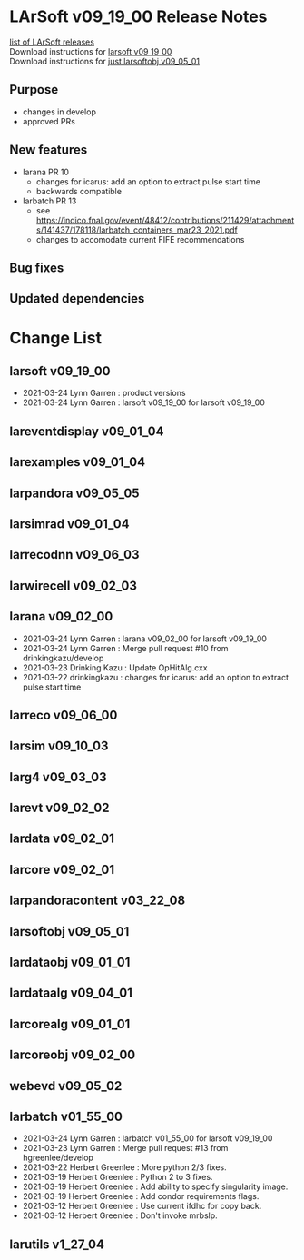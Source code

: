 # LArSoft v09_19_00 Release Notes



[list of LArSoft releases](LArSoft_release_list)  
Download instructions for [larsoft v09_19_00](https://scisoft.fnal.gov/scisoft/bundles/larsoft/v09_19_00/larsoft-v09_19_00.html)  
Download instructions for [just larsoftobj v09_05_01](https://scisoft.fnal.gov/scisoft/bundles/larsoftobj/v09_05_01/larsoftobj-v09_05_01.html)

## Purpose

-   changes in develop
-   approved PRs

## New features

-   larana PR 10
    -   changes for icarus: add an option to extract pulse start time
    -   backwards compatible
-   larbatch PR 13
    -   see https://indico.fnal.gov/event/48412/contributions/211429/attachments/141437/178118/larbatch_containers_mar23_2021.pdf
    -   changes to accomodate current FIFE recommendations

## Bug fixes

## Updated dependencies

# Change List

## larsoft v09_19_00

-   2021-03-24 Lynn Garren : product versions
-   2021-03-24 Lynn Garren : larsoft v09_19_00 for larsoft v09_19_00

## lareventdisplay v09_01_04

## larexamples v09_01_04

## larpandora v09_05_05

## larsimrad v09_01_04

## larrecodnn v09_06_03

## larwirecell v09_02_03

## larana v09_02_00

-   2021-03-24 Lynn Garren : larana v09_02_00 for larsoft v09_19_00
-   2021-03-24 Lynn Garren : Merge pull request \#10 from drinkingkazu/develop
-   2021-03-23 Drinking Kazu : Update OpHitAlg.cxx
-   2021-03-22 drinkingkazu : changes for icarus: add an option to extract pulse start time

## larreco v09_06_00

## larsim v09_10_03

## larg4 v09_03_03

## larevt v09_02_02

## lardata v09_02_01

## larcore v09_02_01

## larpandoracontent v03_22_08

## larsoftobj v09_05_01

## lardataobj v09_01_01

## lardataalg v09_04_01

## larcorealg v09_01_01

## larcoreobj v09_02_00

## webevd v09_05_02

## larbatch v01_55_00

-   2021-03-24 Lynn Garren : larbatch v01_55_00 for larsoft v09_19_00
-   2021-03-23 Lynn Garren : Merge pull request \#13 from hgreenlee/develop
-   2021-03-22 Herbert Greenlee : More python 2/3 fixes.
-   2021-03-19 Herbert Greenlee : Python 2 to 3 fixes.
-   2021-03-19 Herbert Greenlee : Add ability to specify singularity image.
-   2021-03-19 Herbert Greenlee : Add condor requirements flags.
-   2021-03-12 Herbert Greenlee : Use current ifdhc for copy back.
-   2021-03-12 Herbert Greenlee : Don't invoke mrbslp.

## larutils v1_27_04
